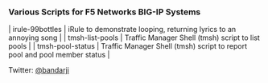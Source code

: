 ### Various Scripts for F5 Networks BIG-IP Systems

| irule-99bottles | iRule to demonstrate looping, returning lyrics to an annoying song |
| tmsh-list-pools | Traffic Manager Shell (tmsh) script to list pools |
| tmsh-pool-status | Traffic Manager Shell (tmsh) script to report pool and pool member status |

Twitter: [@bandarji](https://twitter.com/bandarji)

